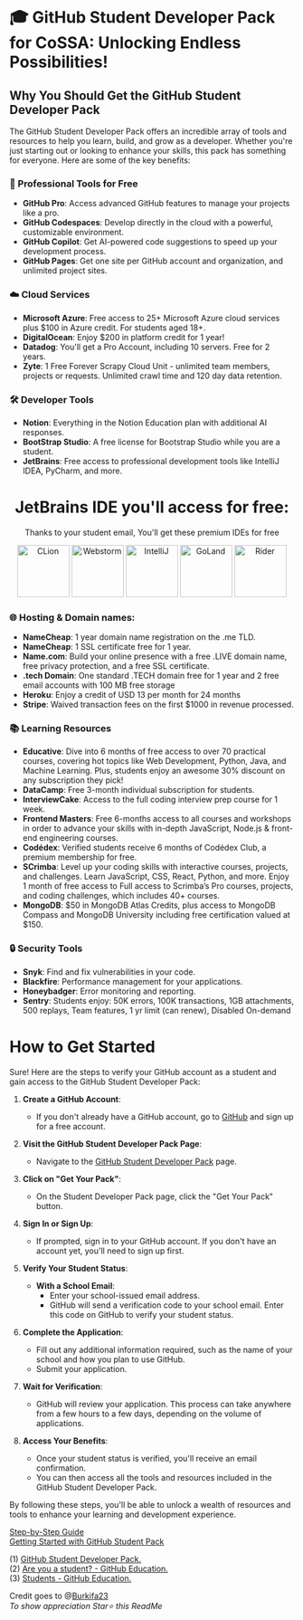 # 🎓 GitHub Student Developer Pack for CoSSA: Unlocking Endless Possibilities!

## Why You Should Get the GitHub Student Developer Pack

The GitHub Student Developer Pack offers an incredible array of tools and resources to help you learn, build, and grow as a developer. Whether you're just starting out or looking to enhance your skills, this pack has something for everyone. Here are some of the key benefits:

### 🚀 Professional Tools for Free
- **GitHub Pro**: Access advanced GitHub features to manage your projects like a pro.
- **GitHub Codespaces**: Develop directly in the cloud with a powerful, customizable environment.
- **GitHub Copilot**: Get AI-powered code suggestions to speed up your development process.
- **GitHub Pages**: Get one site per GitHub account and organization, and unlimited project sites.

### ☁️ Cloud Services
- **Microsoft Azure**: Free access to 25+ Microsoft Azure cloud services plus $100 in Azure credit. For students aged 18+.
- **DigitalOcean**: Enjoy $200 in platform credit for 1 year!
- **Datadog**: You'll get a Pro Account, including 10 servers. Free for 2 years.
- **Zyte**: 1 Free Forever Scrapy Cloud Unit - unlimited team members, projects or requests. Unlimited crawl time and 120 day data retention.

### 🛠️ Developer Tools
- **Notion**: Everything in the Notion Education plan with additional AI responses.
- **BootStrap Studio**: A free license for Bootstrap Studio while you are a student.
- **JetBrains**: Free access to professional development tools like IntelliJ IDEA, PyCharm, and more.
<div align="center">
        <h1>JetBrains IDE you'll access for free:</h1>
        <p>Thanks to your student email, You'll get these premium IDEs for free</p>
        <img src="https://cdn.jsdelivr.net/gh/devicons/devicon@latest/icons/clion/clion-original.svg" height="92" width="92" alt="CLion"/>
        <img src="https://cdn.jsdelivr.net/gh/devicons/devicon@latest/icons/webstorm/webstorm-original.svg" height="92" width="92" alt="Webstorm"/>
        <img src="https://cdn.jsdelivr.net/gh/devicons/devicon@latest/icons/intellij/intellij-original.svg" height="92" width="92" alt="IntelliJ"/>
        <img src="https://cdn.jsdelivr.net/gh/devicons/devicon@latest/icons/goland/goland-original.svg" height="92" width="92" alt="GoLand"/>
        <img src="https://cdn.jsdelivr.net/gh/devicons/devicon@latest/icons/rider/rider-original.svg" height="92" width="92" alt="Rider"/>
    </div>


### 🌐 Hosting & Domain names:
- **NameCheap**: 1 year domain name registration on the .me TLD.
- **NameCheap**: 1 SSL certificate free for 1 year.
- **Name.com**: Build your online presence with a free .LIVE domain name, free privacy protection, and a free SSL certificate.
- **.tech Domain**: One standard .TECH domain free for 1 year and 2 free email accounts with 100 MB free storage
- **Heroku**: Enjoy a credit of USD 13  per month for 24 months
- **Stripe**: Waived transaction fees on the first $1000 in revenue processed.

### 📚 Learning Resources
- **Educative**: Dive into 6 months of free access to over 70 practical courses, covering hot topics like Web Development, Python, Java, and Machine Learning. Plus, students enjoy an awesome 30% discount on any subscription they pick!
- **DataCamp**: Free 3-month individual subscription for students.
- **InterviewCake**: Access to the full coding interview prep course for 1 week.
- **Frontend Masters**: Free 6-months access to all courses and workshops in order to advance your skills with in-depth JavaScript, Node.js & front-end engineering courses.
- **Codédex**: Verified students receive 6 months of Codédex Club, a premium membership for free.
- **SCrimba**: Level up your coding skills with interactive courses, projects, and challenges. Learn JavaScript, CSS, React, Python, and more. Enjoy 1 month of free access to Full access to Scrimba’s Pro courses, projects, and coding challenges, which includes 40+ courses.
- **MongoDB**: $50 in MongoDB Atlas Credits, plus access to MongoDB Compass and MongoDB University including free certification valued at $150.

### 🔒 Security Tools
- **Snyk**: Find and fix vulnerabilities in your code.
- **Blackfire**: Performance management for your applications.
- **Honeybadger**: Error monitoring and reporting.
- **Sentry**: Students enjoy: 50K errors, 100K transactions, 1GB attachments, 500 replays, Team features, 1 yr limit (can renew), Disabled On-demand

# How to Get Started
Sure! Here are the steps to verify your GitHub account as a student and gain access to the GitHub Student Developer Pack:

1. **Create a GitHub Account**:
   - If you don't already have a GitHub account, go to [GitHub](https://github.com) and sign up for a free account.

2. **Visit the GitHub Student Developer Pack Page**:
   - Navigate to the [GitHub Student Developer Pack](https://education.github.com/pack) page.

3. **Click on "Get Your Pack"**:
   - On the Student Developer Pack page, click the "Get Your Pack" button.

4. **Sign In or Sign Up**:
   - If prompted, sign in to your GitHub account. If you don't have an account yet, you'll need to sign up first.

5. **Verify Your Student Status**:
   - **With a School Email**:
     - Enter your school-issued email address.
     - GitHub will send a verification code to your school email. Enter this code on GitHub to verify your student status.
    
       
6. **Complete the Application**:
   - Fill out any additional information required, such as the name of your school and how you plan to use GitHub.
   - Submit your application.

7. **Wait for Verification**:
   - GitHub will review your application. This process can take anywhere from a few hours to a few days, depending on the volume of applications.

8. **Access Your Benefits**:
   - Once your student status is verified, you'll receive an email confirmation.
   - You can then access all the tools and resources included in the GitHub Student Developer Pack.

By following these steps, you'll be able to unlock a wealth of resources and tools to enhance your learning and development experience.


[Step-by-Step Guide](https://techcommunity.microsoft.com/t5/educator-developer-blog/step-by-step-setting-up-github-student-and-github-copilot-as-an/ba-p/3736279)
<br>
[Getting Started with GitHub Student Pack](https://devhunt.org/blog/github-student-pack-getting-started)


(1) [GitHub Student Developer Pack.](https://education.github.com/pack)
<br>
(2) [Are you a student? - GitHub Education.](https://education.github.com/pack/join)
<br>
(3) [Students - GitHub Education.](https://github.com/education/students/)

Credit goes to @[Burkifa23](https://github.com/Burkifa23) <br> _To show appreciation Star⭐ this ReadMe_
